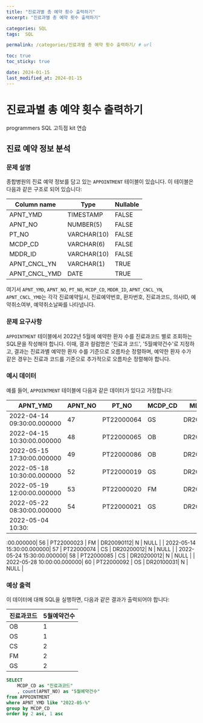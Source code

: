 ```yaml
---
title: "진료과별 총 예약 횟수 출력하기"
excerpt: "진료과별 총 예약 횟수 출력하기"

categories: SQL
tags:  SQL

permalink: /categories/진료과별 총 예약 횟수 출력하기/ # url

toc: true
toc_sticky: true

date: 2024-01-15
last_modified_at: 2024-01-15
---
```


# 진료과별 총 예약 횟수 출력하기

programmers SQL 고득점 kit 연습

## 진료 예약 정보 분석

### 문제 설명
종합병원의 진료 예약 정보를 담고 있는 `APPOINTMENT` 테이블이 있습니다. 이 테이블은 다음과 같은 구조로 되어 있습니다:

| Column name   | Type        | Nullable |
|---------------|-------------|----------|
| APNT_YMD      | TIMESTAMP   | FALSE    |
| APNT_NO       | NUMBER(5)   | FALSE    |
| PT_NO         | VARCHAR(10) | FALSE    |
| MCDP_CD       | VARCHAR(6)  | FALSE    |
| MDDR_ID       | VARCHAR(10) | FALSE    |
| APNT_CNCL_YN  | VARCHAR(1)  | TRUE     |
| APNT_CNCL_YMD | DATE        | TRUE     |

여기서 `APNT_YMD`, `APNT_NO`, `PT_NO`, `MCDP_CD`, `MDDR_ID`, `APNT_CNCL_YN`, `APNT_CNCL_YMD`는 각각 진료예약일시, 진료예약번호, 환자번호, 진료과코드, 의사ID, 예약취소여부, 예약취소날짜를 나타냅니다.

### 문제 요구사항
`APPOINTMENT` 테이블에서 2022년 5월에 예약한 환자 수를 진료과코드 별로 조회하는 SQL문을 작성해야 합니다. 이때, 결과 컬럼명은 '진료과 코드', '5월예약건수'로 지정하고, 결과는 진료과별 예약한 환자 수를 기준으로 오름차순 정렬하며, 예약한 환자 수가 같은 경우는 진료과 코드를 기준으로 추가적으로 오름차순 정렬해야 합니다.

### 예시 데이터
예를 들어, `APPOINTMENT` 테이블에 다음과 같은 데이터가 있다고 가정합니다:

| APNT_YMD                  | APNT_NO | PT_NO      | MCDP_CD | MDDR_ID   | APNT_CNCL_YN | APNT_CNCL_YMD |
|---------------------------|---------|------------|---------|-----------|--------------|---------------|
| 2022-04-14 09:30:00.000000| 47      | PT22000064 | GS      | DR20170123| N            | NULL          |
| 2022-04-15 10:30:00.000000| 48      | PT22000065 | OB      | DR20100231| N            | NULL          |
| 2022-05-15 17:30:00.000000| 49      | PT22000086 | OB      | DR20100231| N            | NULL          |
| 2022-05-18 10:30:00.000000| 52      | PT22000019 | GS      | DR20100039| N            | NULL          |
| 2022-05-19 12:00:00.000000| 53      | PT22000020 | FM      | DR20010112| N            | NULL          |
| 2022-05-22 08:30:00.000000| 54      | PT22000021 | GS      | DR20100039| N            | NULL          |
| 2022-05-04 10:30:

:00.000000| 56      | PT22000023 | FM      | DR20090112| N            | NULL          |
| 2022-05-14 15:30:00.000000| 57      | PT22000074 | CS      | DR20200012| N            | NULL          |
| 2022-05-24 15:30:00.000000| 58      | PT22000085 | CS      | DR20200012| N            | NULL          |
| 2022-05-28 10:00:00.000000| 60      | PT22000092 | OS      | DR20100031| N            | NULL          |

### 예상 출력
이 데이터에 대해 SQL을 실행하면, 다음과 같은 결과가 출력되어야 합니다:

| 진료과코드 | 5월예약건수 |
|------------|------------|
| OB         | 1          |
| OS         | 1          |
| CS         | 2          |
| FM         | 2          |
| GS         | 2          |

```sql
SELECT
    MCDP_CD as "진료과코드"
    , count(APNT_NO) as "5월예약건수"
from APPOINTMENT
where APNT_YMD like "2022-05-%"
group by MCDP_CD
order by 2 asc, 1 asc
```

